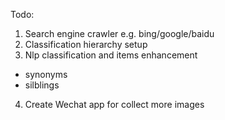 Todo:

1. Search engine crawler e.g. bing/google/baidu
2. Classification hierarchy setup
3. Nlp classification and items enhancement 
 - synonyms
 - silblings
4. Create Wechat app for collect more images
